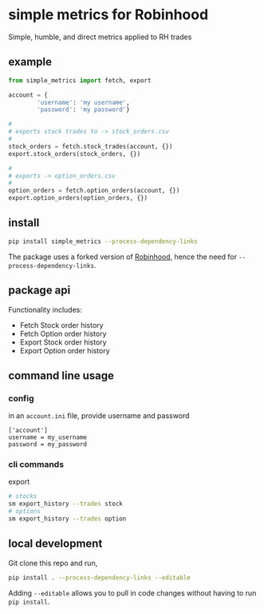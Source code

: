 # simple metrics for Robinhood
Simple, humble, and direct metrics applied to RH trades

## example

```py
from simple_metrics import fetch, export

account = {
        'username': 'my username',
        'password': 'my password'}

#
# exports stock trades to -> stock_orders.csv
#
stock_orders = fetch.stock_trades(account, {})
export.stock_orders(stock_orders, {})

#
# exports -> option_orders.csv
#
option_orders = fetch.option_orders(account, {})
export.option_orders(option_orders, {})
```

## install
```sh
pip install simple_metrics --process-dependency-links
```

The package uses a forked version of
[Robinhood](https://github.com/Jamonek/Robinhood), hence
the need for  `--process-dependency-links`.

## package api

Functionality includes:

- Fetch Stock order history
- Fetch Option order history
- Export Stock order history
- Export Option order history


## command line usage

### config

in an `account.ini` file, provide username and password

```
['account']
username = my_username
password = my_password
```

### cli commands

export

```bash
# stocks
sm export_history --trades stock
# options
sm export_history --trades option
```

## local development
Git clone this repo and run,
```bash
pip install . --process-dependency-links --editable
```


Adding `--editable` allows you to pull in code changes without
having to run `pip install`.
